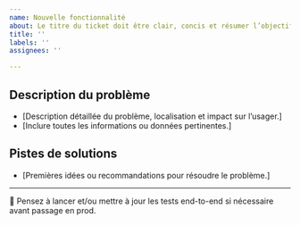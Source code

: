 ```yaml
---
name: Nouvelle fonctionnalité
about: Le titre du ticket doit être clair, concis et résumer l’objectif ou le problème à résoudre
title: ''
labels: ''
assignees: ''

---
```


## Description du problème 

- [Description détaillée du problème, localisation et impact sur l’usager.]
- [Inclure toutes les informations ou données pertinentes.] 

## Pistes de solutions

- [Premières idées ou recommandations pour résoudre le problème.]

--- 

🔮  Pensez à lancer et/ou mettre à jour les tests end-to-end si nécessaire avant passage en prod.
